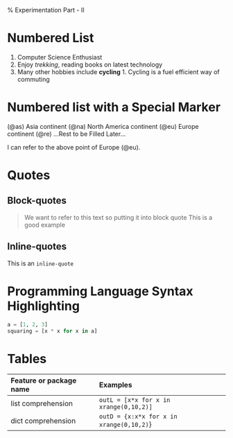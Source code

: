 % Experimentation Part - II

# Numbered List

1. Computer Science Enthusiast
1. Enjoy *trekking*, reading books on latest technology
  1. Many other hobbies include **cycling**
    1. Cycling is a fuel efficient way of commuting

# Numbered list with a Special Marker

(@as) Asia continent
(@na) North America continent
(@eu) Europe continent
(@re) ...Rest to be Filled Later...

I can refer to the above point of Europe (@eu).

# Quotes

## Block-quotes

 > We want to refer to this text so
 > putting it into block quote
 This is a good example

## Inline-quotes

This is an `inline-quote`

# Programming Language Syntax Highlighting

```python
a = [1, 2, 3]
squaring = [x * x for x in a]
```

# Tables

| Feature or package name | Examples |
| :------- | :----------- |
| list comprehension | `outL = [x*x for x in xrange(0,10,2)]` |
| dict comprehension | `outD = {x:x*x for x in xrange(0,10,2)`} |
